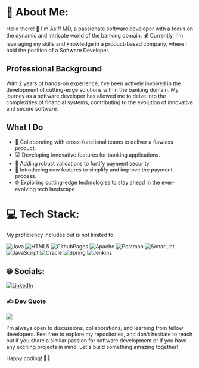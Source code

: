 # 💫 About Me:

Hello there! 👋 I'm Asiff MD, a passionate software developer with a focus on the dynamic and intricate world of the banking domain. 💰 Currently, I'm leveraging my skills and knowledge in a product-based company, where I hold the position of a Software Developer.

## Professional Background

With 2 years of hands-on experience, I've been actively involved in the development of cutting-edge solutions within the banking domain. My journey as a software developer has allowed me to delve into the complexities of financial systems, contributing to the evolution of innovative and secure software.

## What I Do

- 🚀 Collaborating with cross-functional teams to deliver a flawless product.
- 💻 Developing innovative features for banking applications.
- 🔐 Adding robust validations to fortify payment security.
- 🌟 Introducing new features to simplify and improve the payment process.
- 🌐 Exploring cutting-edge technologies to stay ahead in the ever-evolving tech landscape.


# 💻 Tech Stack:

My proficiency includes but is not limited to:

![Java](https://img.shields.io/badge/java-%23ED8B00.svg?style=for-the-badge&logo=openjdk&logoColor=white) ![HTML5](https://img.shields.io/badge/html5-%23E34F26.svg?style=for-the-badge&logo=html5&logoColor=white) ![GithubPages](https://img.shields.io/badge/github%20pages-121013?style=for-the-badge&logo=github&logoColor=white) ![Apache](https://img.shields.io/badge/apache-%23D42029.svg?style=for-the-badge&logo=apache&logoColor=white) ![Postman](https://img.shields.io/badge/Postman-FF6C37?style=for-the-badge&logo=postman&logoColor=white)  ![SonarLint](https://img.shields.io/badge/SonarLint-CB2029?style=for-the-badge&logo=SONARLINT&logoColor=white) ![JavaScript](https://img.shields.io/badge/javascript-%23323330.svg?style=for-the-badge&logo=javascript&logoColor=%23F7DF1E) ![Oracle](https://img.shields.io/badge/Oracle-F80000?style=for-the-badge&logo=oracle&logoColor=white) ![Spring](https://img.shields.io/badge/spring-%236DB33F.svg?style=for-the-badge&logo=spring&logoColor=white) ![Jenkins](https://img.shields.io/badge/jenkins-%232C5263.svg?style=for-the-badge&logo=jenkins&logoColor=white)

## 🌐 Socials:
[![LinkedIn](https://img.shields.io/badge/LinkedIn-%230077B5.svg?logo=linkedin&logoColor=white)](https://linkedin.com/in/https://www.linkedin.com/in/asiffmahmad/) 

### ✍️ Dev Quote
![](https://quotes-github-readme.vercel.app/api?type=horizontal&theme=radical)


I'm always open to discussions, collaborations, and learning from fellow developers. Feel free to explore my repositories, and don't hesitate to reach out if you share a similar passion for software development or if you have any exciting projects in mind. Let's build something amazing together!

Happy coding! 🚀💸
